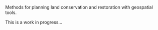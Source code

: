 Methods for planning land conservation and restoration with geospatial tools.  

This is a work in progress...  

